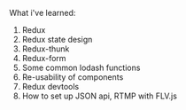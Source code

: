 What i've learned:

1. Redux
2. Redux state design
3. Redux-thunk
4. Redux-form
5. Some common lodash functions
6. Re-usability of components
7. Redux devtools
8. How to set up JSON api, RTMP with FLV.js
